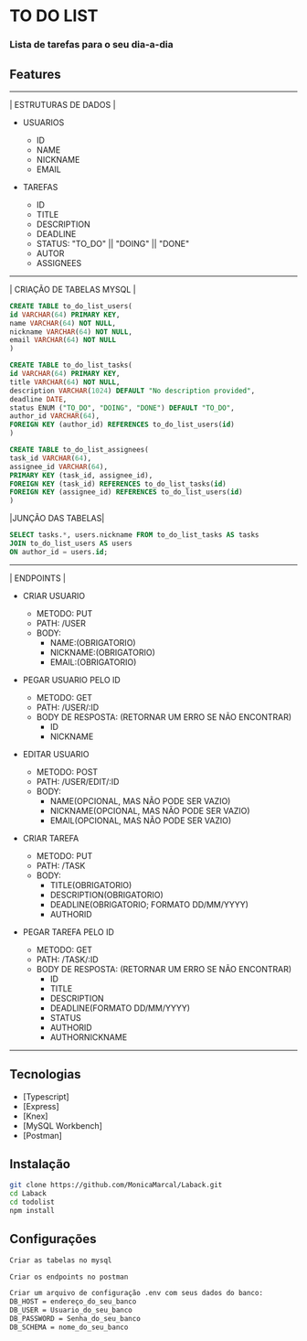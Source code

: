 # TO DO LIST
### Lista de tarefas para o seu dia-a-dia

## Features
________________________________________________________________________
| ESTRUTURAS DE DADOS |

- USUARIOS
    - ID
    - NAME
    - NICKNAME
    - EMAIL
    
- TAREFAS
    - ID
    - TITLE
    - DESCRIPTION
    - DEADLINE
    - STATUS: "TO_DO" || "DOING" || "DONE"
    - AUTOR
    - ASSIGNEES
    
________________________________________________________________________________
| CRIAÇÃO DE TABELAS MYSQL |

```sql
CREATE TABLE to_do_list_users(
id VARCHAR(64) PRIMARY KEY,
name VARCHAR(64) NOT NULL,
nickname VARCHAR(64) NOT NULL,
email VARCHAR(64) NOT NULL
)

```

```sql
CREATE TABLE to_do_list_tasks(
id VARCHAR(64) PRIMARY KEY,
title VARCHAR(64) NOT NULL,
description VARCHAR(1024) DEFAULT "No description provided",
deadline DATE,
status ENUM ("TO_DO", "DOING", "DONE") DEFAULT "TO_DO",
author_id VARCHAR(64),
FOREIGN KEY (author_id) REFERENCES to_do_list_users(id)
)

```

```sql
CREATE TABLE to_do_list_assignees(
task_id VARCHAR(64),
assignee_id VARCHAR(64),
PRIMARY KEY (task_id, assignee_id),
FOREIGN KEY (task_id) REFERENCES to_do_list_tasks(id)
FOREIGN KEY (assignee_id) REFERENCES to_do_list_users(id)
)

```

|JUNÇÃO DAS TABELAS|  
```sql
SELECT tasks.*, users.nickname FROM to_do_list_tasks AS tasks 
JOIN to_do_list_users AS users
ON author_id = users.id;
```
________________________________________________________________________________
| ENDPOINTS |

- CRIAR USUARIO
    - METODO: PUT
    - PATH: /USER
    - BODY:
        - NAME:(OBRIGATORIO)
        - NICKNAME:(OBRIGATORIO)
        - EMAIL:(OBRIGATORIO)
        
- PEGAR USUARIO PELO ID
    - METODO: GET
    - PATH: /USER/:ID
    - BODY DE RESPOSTA: (RETORNAR UM ERRO SE NÃO ENCONTRAR)
        - ID
        - NICKNAME
        
- EDITAR USUARIO
    - METODO: POST
    - PATH: /USER/EDIT/:ID
    - BODY:
        - NAME(OPCIONAL, MAS NÃO PODE SER VAZIO)
        - NICKNAME(OPCIONAL, MAS NÃO PODE SER VAZIO)
        - EMAIL(OPCIONAL, MAS NÃO PODE SER VAZIO)
        
- CRIAR TAREFA
    - METODO: PUT
    - PATH: /TASK
    - BODY:
        - TITLE(OBRIGATORIO)
        - DESCRIPTION(OBRIGATORIO)
        - DEADLINE(OBRIGATORIO; FORMATO DD/MM/YYYY)
        - AUTHORID
        
- PEGAR TAREFA PELO ID
    - METODO: GET
    - PATH: /TASK/:ID
    - BODY DE RESPOSTA: (RETORNAR UM ERRO SE NÃO ENCONTRAR)
        - ID
        - TITLE
        - DESCRIPTION
        - DEADLINE(FORMATO DD/MM/YYYY)
        - STATUS
        - AUTHORID
        - AUTHORNICKNAME
________________________________________________________________________________
## Tecnologias

- [Typescript] 
- [Express] 
- [Knex]
- [MySQL Workbench]
- [Postman]


## Instalação
```sh
git clone https://github.com/MonicaMarcal/Laback.git
cd Laback 
cd todolist
npm install

```

## Configurações
```sh
Criar as tabelas no mysql

Criar os endpoints no postman

Criar um arquivo de configuração .env com seus dados do banco:
DB_HOST = endereço_do_seu_banco
DB_USER = Usuario_do_seu_banco
DB_PASSWORD = Senha_do_seu_banco
DB_SCHEMA = nome_do_seu_banco

```



